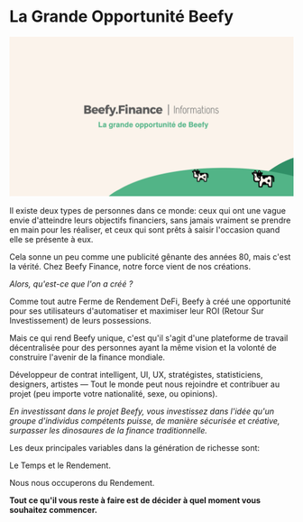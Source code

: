 # La Grande Opportunité Beefy

![](../../.gitbook/assets/bulletin-the-big-beefy-opportunity.png)

Il existe deux types de personnes dans ce monde: ceux qui ont une vague envie d'atteindre leurs objectifs financiers, sans jamais vraiment se prendre en main pour les réaliser, et ceux qui sont prêts à saisir l'occasion quand elle se présente à eux.

Cela sonne un peu comme une publicité gênante des années 80, mais c'est la vérité. Chez Beefy Finance, notre force vient de nos créations.

_Alors, qu'est-ce que l'on a créé ?_

Comme tout autre Ferme de Rendement DeFi, Beefy à créé une opportunité pour ses utilisateurs d'automatiser et maximiser leur ROI (Retour Sur Investissement) de leurs possessions.

Mais ce qui rend Beefy unique, c'est qu'il s'agit d'une plateforme de travail décentralisée pour des personnes ayant la même vision et la volonté de construire l'avenir de la finance mondiale.

Développeur de contrat intelligent, UI, UX, stratégistes, statisticiens, designers, artistes  — Tout le monde peut nous rejoindre et contribuer au projet (peu importe votre nationalité, sexe, ou opinions).

_En investissant dans le projet Beefy, vous investissez dans l'idée qu'un groupe d'individus compétents puisse, de manière sécurisée et créative, surpasser les dinosaures de la finance traditionnelle._

Les deux principales variables dans la génération de richesse sont:&#x20;

Le Temps et le Rendement.

Nous nous occuperons du Rendement.

**Tout ce qu'il vous reste à faire est de décider à quel moment vous souhaitez commencer.**
